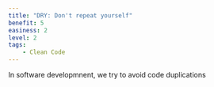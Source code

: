 ```yaml
---
title: "DRY: Don't repeat yourself"
benefit: 5
easiness: 2
level: 2
tags:
    - Clean Code
---
```


In software developmnent, we try to avoid code duplications